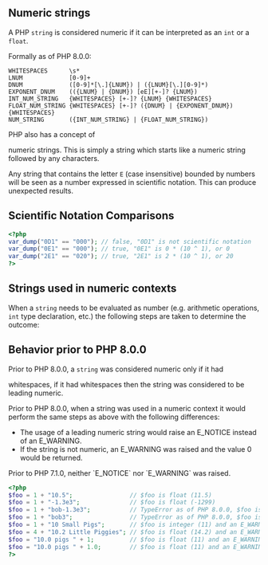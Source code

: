 
 
## Numeric strings
 
 A PHP `string` is considered numeric if it can be interpreted as an `int` or a `float`. 
 
 Formally as of PHP 8.0.0: 
 
 

```
WHITESPACES      \s*
LNUM             [0-9]+
DNUM             ([0-9]*[\.]{LNUM}) | ({LNUM}[\.][0-9]*)
EXPONENT_DNUM    (({LNUM} | {DNUM}) [eE][+-]? {LNUM})
INT_NUM_STRING   {WHITESPACES} [+-]? {LNUM} {WHITESPACES}
FLOAT_NUM_STRING {WHITESPACES} [+-]? ({DNUM} | {EXPONENT_DNUM}) {WHITESPACES}
NUM_STRING       ({INT_NUM_STRING} | {FLOAT_NUM_STRING})
```
 
 
 PHP also has a concept of <!-- start emphasis -->
<!--
leading
--> numeric strings. This is simply a string which starts like a numeric string followed by any characters. 
 
<div class="note">
     
 Any string that contains the letter `E` (case insensitive) bounded by numbers will be seen as a number expressed in scientific notation. This can produce unexpected results. 
 
<div class="example">
     
## Scientific Notation Comparisons
 

```php
<?php
var_dump("0D1" == "000"); // false, "0D1" is not scientific notation
var_dump("0E1" == "000"); // true, "0E1" is 0 * (10 ^ 1), or 0
var_dump("2E1" == "020"); // true, "2E1" is 2 * (10 ^ 1), or 20
?>
```
 
</div>
 
</div>
 
 
## Strings used in numeric contexts
 
 When a `string` needs to be evaluated as number (e.g. arithmetic operations, `int` type declaration, etc.) the following steps are taken to determine the outcome: <!-- start orderedlist -->
<!--

    
     
      If the string is numeric, resolve to an int if
      the string is an integer numeric string and fits into the
      limits of the int type limits (as defined by
      PHP_INT_MAX), otherwise resolve to a
      float.
     
    
    
     
      If the context allows leading numeric strings and the string
      is one, resolve to an int if the leading part of the
      string is an integer numeric string and fits into the
      limits of the int type limits (as defined by
      PHP_INT_MAX), otherwise resolve to a
      float.
      Additionally an error of level E_WARNING is raised.
     
    
    
     
      The string is not numeric, throw a
      TypeError.
     
    
   
--> 
 
 
 
## Behavior prior to PHP 8.0.0
 
 Prior to PHP 8.0.0, a `string` was considered numeric only if it had <!-- start emphasis -->
<!--
leading
--> whitespaces, if it had <!-- start emphasis -->
<!--
trailing
--> whitespaces then the string was considered to be leading numeric. 
 
 Prior to PHP 8.0.0, when a string was used in a numeric context it would perform the same steps as above with the following differences: <ul> 
<li> 
 The usage of a leading numeric string would raise an E_NOTICE instead of an E_WARNING. 
 </li>
 
<li> 
 If the string is not numeric, an E_WARNING was raised and the value 0 would be returned. 
 </li>
 </ul> Prior to PHP 7.1.0, neither `E_NOTICE` nor `E_WARNING` was raised. 
 
 

```php
<?php
$foo = 1 + "10.5";                // $foo is float (11.5)
$foo = 1 + "-1.3e3";              // $foo is float (-1299)
$foo = 1 + "bob-1.3e3";           // TypeError as of PHP 8.0.0, $foo is integer (1) previously
$foo = 1 + "bob3";                // TypeError as of PHP 8.0.0, $foo is integer (1) previously
$foo = 1 + "10 Small Pigs";       // $foo is integer (11) and an E_WARNING is raised in PHP 8.0.0, E_NOTICE previously
$foo = 4 + "10.2 Little Piggies"; // $foo is float (14.2) and an E_WARNING is raised in PHP 8.0.0, E_NOTICE previously
$foo = "10.0 pigs " + 1;          // $foo is float (11) and an E_WARNING is raised in PHP 8.0.0, E_NOTICE previously
$foo = "10.0 pigs " + 1.0;        // $foo is float (11) and an E_WARNING is raised in PHP 8.0.0, E_NOTICE previously
?>
```
 
 


